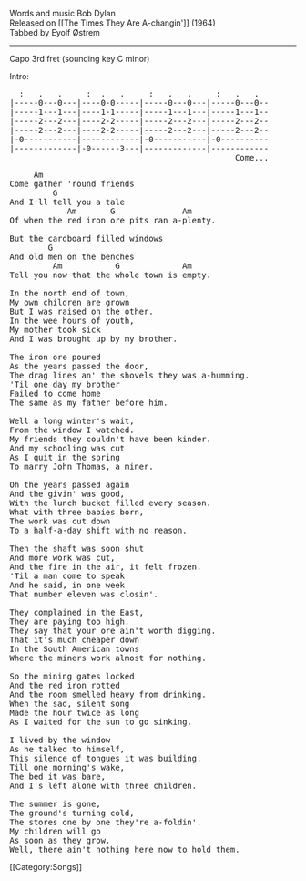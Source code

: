Words and music Bob Dylan<br>
Released on [[The Times They Are A-changin']] (1964)<br>
Tabbed by Eyolf Østrem

----
Capo 3rd fret (sounding key C minor)

Intro:

<pre class="tab">
  :   .   .     :  .   .     :   .   .     :   .   .
|-----0---0---|----0-0-----|-----0---0---|-----0---0--
|-----1---1---|----1-1-----|-----1---1---|-----1---1--
|-----2---2---|----2-2-----|-----2---2---|-----2---2--
|-----2---2---|----2-2-----|-----2---2---|-----2---2--
|-0-----------|------------|-0-----------|-0----------
|-------------|-0------3---|-------------|------------
                                               Come...
</pre>

<pre class="verse">
     Am
Come gather 'round friends
         G
And I'll tell you a tale
            Am       G              Am
Of when the red iron ore pits ran a-plenty.

But the cardboard filled windows
        G
And old men on the benches
         Am           G             Am
Tell you now that the whole town is empty.

In the north end of town,
My own children are grown
But I was raised on the other.
In the wee hours of youth,
My mother took sick
And I was brought up by my brother.

The iron ore poured
As the years passed the door,
The drag lines an' the shovels they was a-humming.
'Til one day my brother
Failed to come home
The same as my father before him.

Well a long winter's wait,
From the window I watched.
My friends they couldn't have been kinder.
And my schooling was cut
As I quit in the spring
To marry John Thomas, a miner.

Oh the years passed again
And the givin' was good,
With the lunch bucket filled every season.
What with three babies born,
The work was cut down
To a half-a-day shift with no reason.

Then the shaft was soon shut
And more work was cut,
And the fire in the air, it felt frozen.
'Til a man come to speak
And he said, in one week
That number eleven was closin'.

They complained in the East,
They are paying too high.
They say that your ore ain't worth digging.
That it's much cheaper down
In the South American towns
Where the miners work almost for nothing.

So the mining gates locked
And the red iron rotted
And the room smelled heavy from drinking.
When the sad, silent song
Made the hour twice as long
As I waited for the sun to go sinking.

I lived by the window
As he talked to himself,
This silence of tongues it was building.
Till one morning's wake,
The bed it was bare,
And I's left alone with three children.

The summer is gone,
The ground's turning cold,
The stores one by one they're a-foldin'.
My children will go
As soon as they grow.
Well, there ain't nothing here now to hold them.
</pre>

[[Category:Songs]]